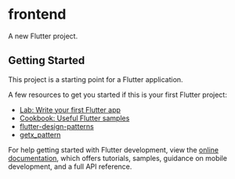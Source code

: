 # frontend

A new Flutter project.

## Getting Started

This project is a starting point for a Flutter application.

A few resources to get you started if this is your first Flutter project:

- [Lab: Write your first Flutter app](https://docs.flutter.dev/get-started/codelab)
- [Cookbook: Useful Flutter samples](https://docs.flutter.dev/cookbook)
- [flutter-design-patterns](https://github.com/mkobuolys/flutter-design-patterns)
- [getx_pattern](https://github.com/kauemurakami/getx_pattern)

For help getting started with Flutter development, view the
[online documentation](https://docs.flutter.dev/), which offers tutorials,
samples, guidance on mobile development, and a full API reference.

